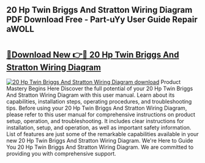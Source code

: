 ## 20 Hp Twin Briggs And Stratton Wiring Diagram PDF Download Free - Part-uYy User Guide Repair aWOLL

# <h2><a href="http://dfkraog.blite.top/?on=20+Hp+Twin+Briggs+And+Stratton+Wiring+Diagram">🔗Download New 👉🔴 20 Hp Twin Briggs And Stratton Wiring Diagram</a></h2>

[![20 Hp Twin Briggs And Stratton Wiring Diagram download](https://i.imgur.com/lujVjoI.png)](http://dfkraog.blite.top/?on=20+Hp+Twin+Briggs+And+Stratton+Wiring+Diagram)
Product Mastery Begins Here Discover the full potential of your 20 Hp Twin Briggs And Stratton Wiring Diagram with this user manual. Learn about its capabilities, installation steps, operating procedures, and troubleshooting tips. Before using your 20 Hp Twin Briggs And Stratton Wiring Diagram, please refer to this user manual for comprehensive instructions on product setup, operation, and troubleshooting. It includes clear instructions for installation, setup, and operation, as well as important safety information. List of features are just some of the remarkable capabilities available in your new 20 Hp Twin Briggs And Stratton Wiring Diagram. We're Here to Guide You 20 Hp Twin Briggs And Stratton Wiring Diagram. We are committed to providing you with comprehensive support.
